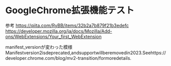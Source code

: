 # GoogleChrome拡張機能テスト

参考
https://qiita.com/RyBB/items/32b2a7b879f21b3edefc
https://developer.mozilla.org/ja/docs/Mozilla/Add-ons/WebExtensions/Your_first_WebExtension

manifest_versionが変わった模様  
Manifestversion2isdeprecated,andsupportwillberemovedin2023.Seehttps://developer.chrome.com/blog/mv2-transition/formoredetails.

